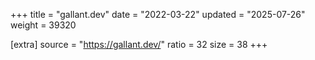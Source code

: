 +++
title = "gallant.dev"
date = "2022-03-22"
updated = "2025-07-26"
weight = 39320

[extra]
source = "https://gallant.dev/"
ratio = 32
size = 38
+++
